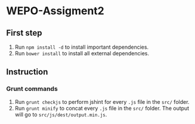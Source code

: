 # WEPO-Assigment2

## First step
1. Run `npm install -d` to install important dependencies.
2. Run `bower install` to install all external dependencies.

## Instruction
### Grunt commands
1. Run `grunt checkjs` to perform jshint for every `.js` file in the `src/` folder.
2. Run `grunt minify` to concat every `.js` file in the `src/` folder. The output will go to `src/js/dest/output.min.js`.


